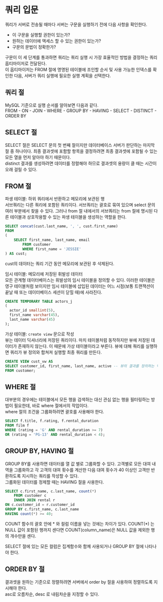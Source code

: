 # 쿼리 입문
쿼리가 서버로 전송될 때마다 서버는 구문을 실행하기 전에 다음 사항을 확인한다.  
- 이 구문을 실행할 권한이 있는가?  
- 원하는 데이터에 액세스 할 수 있는 권한이 있는가?  
- 구문의 문법이 정확한가?  
  
구문이 이 세 단계를 통과하면 쿼리는 쿼리 실행 시 가장 효율적인 방법을 결정하는 쿼리 옵티마이저로 전달된다.  
이 옵티마이저는 FROM 절에 명명된 테이블에 조인할 순서 및 사용 가능한 인덱스를 확인한 다음, 서버가 쿼리 실행에 필요한 실행 계획을 선택한다.  
  
## 쿼리 절
MySQL 기준으로 실행 순서를 알아보면 다음과 같다.  
FROM - ON - JOIN - WHERE - GROUP BY - HAVING - SELECT - DISTINCT - ORDER BY   
  
## SELECT 절
SELECT 절은 SELECT 문의 첫 번째 절이지만 데이터베이스 서버가 판단하는 마지막 절 중 하나이다. 최종 결과셋에 포함할 항목을 결정하려면 최종 결과셋에 포함될 수 있는 모든 열을 먼저 알아야 하기 때문이다.  
distinct 결과를 생성하려면 데이터를 정렬해야 하므로 결과셋의 용량이 클 때는 시간이 오래 걸릴 수 있다.  
  
## FROM 절
파생 테이블: 하위 쿼리에서 반환하고 메모리에 보관된 행  
서브쿼리는 다른 쿼리에 포함된 쿼리이다. 서브쿼리는 괄호로 묶여 있으며 select 문의 여러 부분에서 찾을 수 있다. 그러나 from 절 내에서의 서브쿼리는 from 절에 명시된 다른 테이블과 상호작용할 수 있는 파생 테이블을 생성하는 역할을 한다.
```sql
SELECT concat(cust.last_name, ', ', cust.first_name)
FROM
(
    SELECT first_name, last_name, email
        FROM customer
        WHERE first_name = 'JESSIE'
) AS cust;
```
cust의 데이터는 쿼리 기간 동안 메모리에 보관된 후 삭제된다.  
  
임시 테이블: 메모리에 저장된 휘발성 데이터  
모든 관계형 데이터베이스는 휘발성의 임시 테이블을 정의할 수 있다. 이러한 테이블은 영구 테이블처럼 보이지만 임시 테이블에 삽입된 데이터는 어느 시점(보통 트랜잭션이 끝날 때 또는 데이터베이스 세션이 닫힐 때)에 사라진다.  
```sql
CREATE TEMPORARY TABLE actors_j
(
  actor_id smallint(5),
  first_name varchar(45),
  last_name varchar(45)
);
```  
  
가상 테이블: `create view` 문으로 작성  
뷰는 데이터 딕셔너리에 저장된 쿼리이다. 마치 테이블처럼 동작하지만 뷰에 저장된 데이터가 존재하지 않는다. 이 때문에 가상 테이블이라고 부른다. 뷰에 대해 쿼리를 실행하면 쿼리가 뷰 정의와 합쳐져 실행할 최종 쿼리를 만든다.  
```sql
CREATE VIEW cust_vw AS
SELECT customer_id, first_name, last_name, active -- 뷰의 결과를 정의하는 핵심
FROM customer;
```
  
## WHERE 절
대부분의 경우에는 테이블에서 모든 행을 검색하는 대신 관심 없는 행을 필터링하는 방법이 필요한데, 바로 where 절에서의 작업이다.  
where 절의 조건을 그룹화하려면 괄호를 사용해야 한다.  
```sql
SELECT f.title, f.rating, f.rental_duration
FROM film f
WHERE (rating = 'G' AND rental_duration >= 7)
OR (rating = 'PG-13' AND rental_duration < 4);
```
  
## GROUP BY, HAVING 절 
GROUP BY를 사용하면 데이터를 열 값 별로 그룹화할 수 있다. 고객별로 모든 대여 내역을 그룹화하고 각 고객의 대여 횟수를 계산한 다음
대여 횟수가 40 이상인 고객만 반환하도록 지시하는 쿼리를 작성할 수 있다.  
그룹화된 데이터를 정제할 때는 HAVING 절을 사용한다.  
```sql
SELECT c.first_name, c.last_name, count(*)
    FROM customer c
    INNER JOIN rental r
ON c.customer_id = r.customer_id
GROUP BY c.first_name, c.last_name
HAVING count(*) >= 40;
```
COUNT 함수의 괄호 안에 * 와 컬럼 이름을 넣는 것에는 차이가 있다. COUNT(*) 는 NULL 값이 포함된 행까지 센다면 COUNT(column_name)은 NULL 값을
제외한 행의 개수만을 센다.  
  
SELECT 절에 있는 모든 컬럼은 집계함수와 함께 사용되거나 GROUP BY 절에 나타나야 한다.  
  
## ORDER BY 절
결과셋을 원하는 기준으로 정렬하려면 서버에서 order by 절을 사용하여 정렬하도록 지시해야 한다.  
asc로 오름차순, desc 로 내림차순을 지정할 수 있다.  